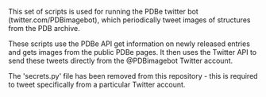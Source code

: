 This set of scripts is used for running the PDBe twitter bot (twitter.com/PDBimagebot), which periodically tweet images of structures from the PDB archive.

These scripts use the PDBe API get information on newly released entries and gets images from the public PDBe pages. It then uses the Twitter API to send these tweets directly from the @PDBimagebot Twitter account.

The 'secrets.py' file has been removed from this repository - this is required to tweet specifically from a particular Twitter account.
